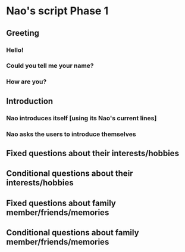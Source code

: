 # Nao's script Phase 1

## **Greeting**
### Hello!
### Could you tell me your name?
### How are you?


## **Introduction**
### Nao introduces itself [using its Nao's current lines] 
### Nao asks the users to introduce themselves

## **Fixed questions about their interests/hobbies**

## **Conditional questions about their interests/hobbies**
###


## Fixed questions about family member/friends/memories
###

## **Conditional questions about family member/friends/memories**
